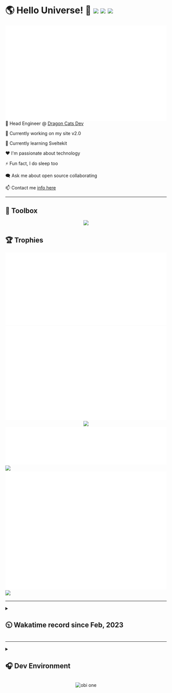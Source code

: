 <h1>🌎 Hello Universe! 👋
<img src='https://wakatime.com/badge/user/a61fe4dd-5464-48ee-825a-134d74f90884.svg?style=flat-square'>
<img src='https://api.visitorbadge.io/api/visitors?path=https%3A%2F%2Fgithub.com%2Fdaemon-node-byte&countColor=&style=flat-square' height='22'>
<img src='https://img.shields.io/github/followers/daemon-node-byte?label=Followers&style=flat-square' height='22'>
</h1>

<img align='right' src='./assets/metrics.base.svg'>

<!-- 💼 Software Developer II @ [One Origin](https://oneorigin.us/) -->

<!-- 💼 Engineer Consultant @ [Banyan Labs](https://banyanlabs.io/) -->

💼 Head Engineer @ [Dragon Cats Dev](https://DragonCats.dev/)

🔭 Currently working on my site v2.0

🌱 Currently learning Sveltekit

❤️ I'm passionate about technology

⚡ Fun fact, I do sleep too

🗨️ Ask me about open source collaborating

📫 Contact me [info here](https://www.joshmclain.com/#contact)

---

## 🧰 Toolbox

<p align="center">
  <a href="https://skillicons.dev">
    <img src="https://skillicons.dev/icons?i=md,html,css,js,regex,sass,tailwind,ts,react,styledcomponents,redux,next,gatsby,remix,vue,nuxt,svelte,nodejs,express,mongodb,postgres,jest,webpack,vite,rollup,docker,nginx,aws,heroku,vercel,netlify,jenkins,linux,mint,ubuntu,redhat,kali,apple,bash,powershell,vim,git,githubactions,github,gitlab,vscode,idea,maven,gradle,java,spring,python&theme=dark" />
  </a>
</p>

## 🏆 Trophies

<div align='center'>
<img src='./assets/metrics.plugin.achievements.compact.svg'>
<img src='./assets/metrics.plugin.habits.charts.svg'>
<img src='https://github-profile-trophy.vercel.app/?username=daemon-node-byte&theme=darkhub&no-frame=true&margin-w=10'>
</div>

<div align=''>
<img src='./assets/metrics.plugin.habits.facts.svg'>
<img src='https://streak-stats.demolab.com?user=daemon-node-byte&theme=dark' width='340'>
<div>
</div>

<img src='./assets/metrics.plugin.wakatime.svg'>
<img src='./assets/octocat.png' width='340'>
<!-- <img src='./assets/metrics.plugin.code.svg'> -->
</div>

---

<details>
<summary>

## 🕥 Wakatime record since Feb, 2023

</summary>

<!--START_SECTION:waka-->
![Code Time](http://img.shields.io/badge/Code%20Time-1%2C924%20hrs%2034%20mins-blue)

![Profile Views](http://img.shields.io/badge/Profile%20Views-9-blue)

**🐱 My GitHub Data** 

> 📦 550.3 kB Used in GitHub's Storage 
 > 
> 🚫 Not Opted to Hire
 > 
> 📜 15 Public Repositories 
 > 
> 🔑 54 Private Repositories 
 > 
**I'm a Night 🦉** 

```text
🌞 Morning                217 commits         ████░░░░░░░░░░░░░░░░░░░░░   16.41 % 
🌆 Daytime                334 commits         ██████░░░░░░░░░░░░░░░░░░░   25.26 % 
🌃 Evening                500 commits         █████████░░░░░░░░░░░░░░░░   37.82 % 
🌙 Night                  271 commits         █████░░░░░░░░░░░░░░░░░░░░   20.50 % 
```
📅 **I'm Most Productive on Tuesday** 

```text
Monday                   209 commits         ████░░░░░░░░░░░░░░░░░░░░░   15.81 % 
Tuesday                  297 commits         ██████░░░░░░░░░░░░░░░░░░░   22.47 % 
Wednesday                231 commits         ████░░░░░░░░░░░░░░░░░░░░░   17.47 % 
Thursday                 120 commits         ██░░░░░░░░░░░░░░░░░░░░░░░   09.08 % 
Friday                   104 commits         ██░░░░░░░░░░░░░░░░░░░░░░░   07.87 % 
Saturday                 169 commits         ███░░░░░░░░░░░░░░░░░░░░░░   12.78 % 
Sunday                   192 commits         ████░░░░░░░░░░░░░░░░░░░░░   14.52 % 
```


📊 **This Week I Spent My Time On** 

```text
🕑︎ Time Zone: America/Phoenix

💬 Programming Languages: 
TypeScript               31 hrs 17 mins      ███████████████████░░░░░░   74.19 % 
JSON                     3 hrs 26 mins       ██░░░░░░░░░░░░░░░░░░░░░░░   08.14 % 
Markdown                 2 hrs 28 mins       █░░░░░░░░░░░░░░░░░░░░░░░░   05.85 % 
YAML                     2 hrs 19 mins       █░░░░░░░░░░░░░░░░░░░░░░░░   05.49 % 
Other                    1 hr 19 mins        █░░░░░░░░░░░░░░░░░░░░░░░░   03.12 % 

🔥 Editors: 
VS Code                  42 hrs 11 mins      █████████████████████████   100.00 % 

💻 Operating System: 
Mac                      42 hrs 11 mins      █████████████████████████   100.00 % 
```

**I Mostly Code in TypeScript** 

```text
TypeScript               22 repos            █████████░░░░░░░░░░░░░░░░   35.48 % 
Svelte                   3 repos             █░░░░░░░░░░░░░░░░░░░░░░░░   04.84 % 
Vue                      3 repos             █░░░░░░░░░░░░░░░░░░░░░░░░   04.84 % 
Python                   2 repos             █░░░░░░░░░░░░░░░░░░░░░░░░   03.23 % 
Shell                    1 repo              ░░░░░░░░░░░░░░░░░░░░░░░░░   01.61 % 
```




 Last Updated on 03/10/2024 18:45:29 UTC
<!--END_SECTION:waka-->

</details>

---

<details>
<summary>

## 🎧 Dev Environment

</summary>

> ### _I'm not a player 🐱 I just code a lot..._

<div align='center'>
<img src='https://spotify-github-profile.vercel.app/api/view?uid=31knnovcfatt7mqmu6yaa5htulxi&cover_image=true&theme=default&show_offline=false&background_color=121212' width='420'>
<img src='https://spotify-recently-played-readme.vercel.app/api?user=31knnovcfatt7mqmu6yaa5htulxi&width=400&count=10'>
</div>
</details>

<!-- ## Memes

who doesn't love memes? -->

<div align='center'>

![obi one](./assets/unfilimar_obi.jpg)

</div>

<!-- <div align='center'>
<img src='https://www.data-card-for-spotify.com/api/card?user_id=31knnovcfatt7mqmu6yaa5htulxi&hide_playing=1&hide_recents=1&limit=10&custom_title=daemon-node-byte%20Spotify%20Data'>
</div> -->
